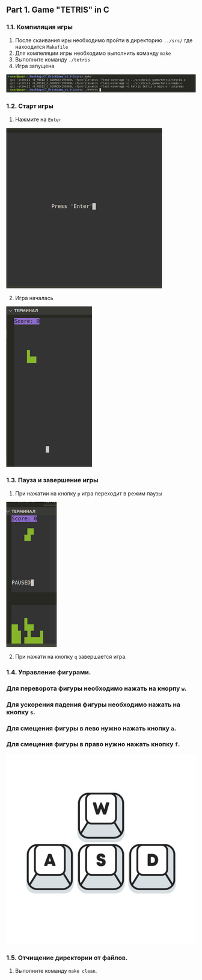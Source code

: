 

## Part 1. Game "TETRIS" in C

### 1.1. Компиляция игры

1) После скаивания иры необходимо пройти в директорию `../src/` где нахоодится `Makefile`
2) Для компеляции игры необходимо выполнить команду `make`
3) Выполните команду `./tetris`
4) Игра запущена

![Компиляция](images/1.1.png)

### 1.2. Старт игры

 1) Нажмите на `Enter`

![Компиляция](images/1.2.png)

 2) Игра началась

![Компиляция](images/1.3.png)

### 1.3. Пауза и завершение игры

 1) При нажатии на кнопку `p` игра переходит в режим паузы

![Компиляция](images/1.4.png)

 2) При нажати на кнопку `q` завершается игра.

### 1.4. Управление фигурами.

### Для переворота фигуры необходимо нажать на кнорпу `w`.
### Для ускорения падения фигуры необходимо нажать на кнопку `s`.
### Для смещения фигуры в лево нужно нажать кнопку `a`.
### Для смещения фигуры в право нужно нажать кнопку `f`.

![Компиляция](images/1.5.png)

### 1.5. Отчищение директории от файлов.

 1) Выполните команду `make clean`.
